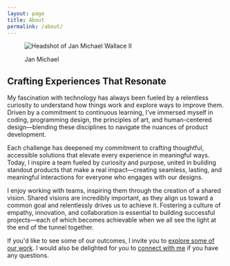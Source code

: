 ```yaml
---
layout: page
title: About
permalink: /about/
---
```

<main class="main about">
    <section class="bio">
        <figure class="bio-pic-wrapper">
            <img class="bio-pic" src="{{ site.baseurl }}/images/headshots/janmichael-bio-pic.webp" alt="Headshot of Jan Michael Wallace II">
            <figcaption class="figcaption">
                <p class="p">Jan Michael</p>
            </figcaption>
        </figure>
        <h2 class="h1 title">Crafting Experiences That Resonate</h2>
        <p class="p">My fascination with technology has always been fueled by a relentless curiosity to understand how things work and explore ways to improve them. Driven by a commitment to continuous learning, I’ve immersed myself in coding, programming design, the principles of art, and human-centered design—blending these disciplines to navigate the nuances of product development. 
        </p>
        <p class="p">Each challenge has deepened my commitment to crafting thoughtful, accessible solutions that elevate every experience in meaningful ways. Today, I inspire a team fueled by curiosity and purpose, united in building standout products that make a real impact—creating seamless, lasting, and meaningful interactions for everyone who engages with our designs.</p>
        <p class="p">I enjoy working with teams, inspiring them through the creation of a shared vision. Shared visions are incredibly important, as they align us toward a common goal and relentlessly drives us to achieve it. Fostering a culture of empathy, innovation, and collaboration is essential to building successful projects—each of which becomes achievable when we all see the light at the end of the tunnel together.</p>
        <p class="p">If you'd like to see some of our outcomes, I invite you to <a class="a" href="/" target="_parent">explore some of our work</a>. I would also be delighted for you to <a class="a" href="mailto:hello&#64;janmichael&#46;io">connect with me</a> if you have any questions.</p>        
    </section>
</main>